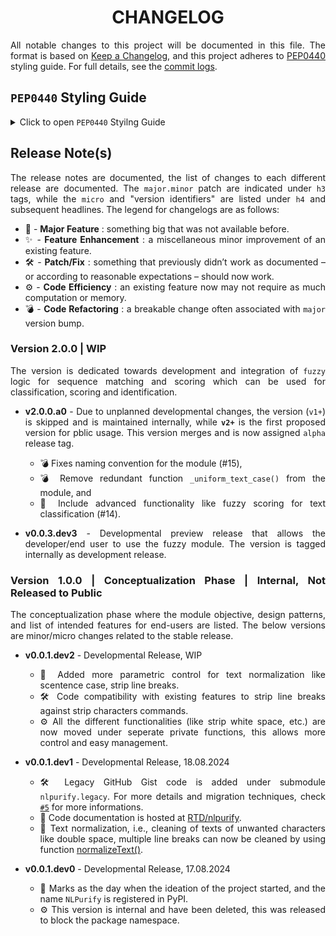 <h1 align = "center">CHANGELOG</h1>

<div align = "justify">

All notable changes to this project will be documented in this file. The format is based on
[Keep a Changelog](https://keepachangelog.com/en/1.1.0/), and this project adheres to [PEP0440](https://peps.python.org/pep-0440/)
styling guide. For full details, see the [commit logs](https://github.com/sharkutilities/pandas-wizard/commits).

## `PEP0440` Styling Guide

<details>
<summary>Click to open <code>PEP0440</code> Styilng Guide</summary>

Packaging for `PyPI` follows the standard PEP0440 styling guide and is implemented by the **`packaging.version.Version`** class. The other
popular versioning scheme is [`semver`](https://semver.org/), but each build has different parts/mapping.
The following table gives a mapping between these two versioning schemes:

<div align = "center">

| `PyPI` Version | `semver` Version |
| :---: | :---: |
| `epoch` | n/a |
| `major` | `major` |
| `minor` | `minor` |
| `micro` | `patch` |
| `pre` | `prerelease` |
| `dev` | `build` |
| `post` | n/a |

</div>

One can use the **`packaging`** version to convert between PyPI to semver and vice-versa. For more information, check
this [link](https://python-semver.readthedocs.io/en/latest/advanced/convert-pypi-to-semver.html).

</details>

## Release Note(s)

The release notes are documented, the list of changes to each different release are documented. The `major.minor` patch are indicated
under `h3` tags, while the `micro` and "version identifiers" are listed under `h4` and subsequent headlines. The legend for
changelogs are as follows:

  * 🎉 - **Major Feature** : something big that was not available before.
  * ✨ - **Feature Enhancement** : a miscellaneous minor improvement of an existing feature.
  * 🛠️ - **Patch/Fix** : something that previously didn’t work as documented – or according to reasonable expectations – should now work.
  * ⚙️ - **Code Efficiency** : an existing feature now may not require as much computation or memory.
  * 💣 - **Code Refactoring** : a breakable change often associated with `major` version bump.

### Version 2.0.0 | WIP

The version is dedicated towards development and integration of `fuzzy` logic for sequence matching and scoring which
can be used for classification, scoring and identification.

  * **v2.0.0.a0** - Due to unplanned developmental changes, the version (`v1+`) is skipped and is maintained internally, while
    **`v2+`** is the first proposed version for pblic usage. This version merges and is now assigned `alpha` release tag.
      * 💣 Fixes naming convention for the module (#15),
      * 💣 Remove redundant function `_uniform_text_case()` from the module, and
      * 🎉 Include advanced functionality like fuzzy scoring for text classification (#14).

  * **v0.0.3.dev3** - Developmental preview release that allows the developer/end user to use the fuzzy module. The version
    is tagged internally as development release.

### Version 1.0.0 | Conceptualization Phase | Internal, Not Released to Public

The conceptualization phase where the module objective, design patterns, and list of intended features for end-users are
listed. The below versions are minor/micro changes related to the stable release.

  * **v0.0.1.dev2** - Developmental Release, WIP
    * 🎉 Added more parametric control for text normalization like scentence case, strip line breaks.
    * 🛠️ Code compatibility with existing features to strip line breaks against strip characters commands.
    * ⚙️ All the different functionalities (like strip white space, etc.) are now moved under seperate private functions,
      this allows more control and easy management.

  * **v0.0.1.dev1** - Developmental Release, 18.08.2024
    * 🛠️ Legacy GitHub Gist code is added under submodule `nlpurify.legacy`. For more details and migration techniques,
      check [`#5`](https://github.com/sharkutilities/NLPurify/issues/5) for more informations.
    * 📝 Code documentation is hosted at [RTD/nlpurify](http://nlpurify.readthedocs.io/).
    * 🎉 Text normalization, i.e., cleaning of texts of unwanted characters like double space, multiple line breaks can
      now be cleaned by using function [normalizeText()](./nlpurify/normalize.py).

  * **v0.0.1.dev0** - Developmental Release, 17.08.2024
    * 🎉 Marks as the day when the ideation of the project started, and the name `NLPurify` is registered in PyPI.
    * ⚙️ This version is internal and have been deleted, this was released to block the package namespace.

</div>
